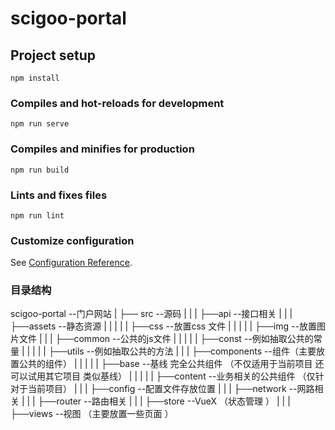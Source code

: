 # scigoo-portal

## Project setup
```
npm install
```

### Compiles and hot-reloads for development
```
npm run serve
```

### Compiles and minifies for production
```
npm run build
```

### Lints and fixes files
```
npm run lint
```

### Customize configuration
See [Configuration Reference](https://cli.vuejs.org/config/).


### 目录结构
scigoo-portal --门户网站
|
├── src --源码
|  |
|  ├──api --接口相关
|  |
|  ├──assets --静态资源
|  |  |
|  |  ├──css --放置css 文件
|  |  |
|  |  ├──img --放置图片文件
|  |
|  ├──common --公共的js文件
|  |  |
|  |  ├──const --例如抽取公共的常量
|  |  |
|  |  ├──utils --例如抽取公共的方法
|  |
|  ├──components --组件（主要放置公共的组件）
|  |  |
|  |  ├──base --基线 完全公共组件 （不仅适用于当前项目 还可以试用其它项目 类似基线）
|  |  |
|  |  ├──content --业务相关的公共组件 （仅针对于当前项目）
|  |
|  ├──config --配置文件存放位置 
|  |
|  ├──network --网路相关 
|  |
|  ├──router --路由相关 
|  |
|  ├──store --VueX （状态管理 ）
|  |
|  ├──views --视图 （主要放置一些页面 ）

